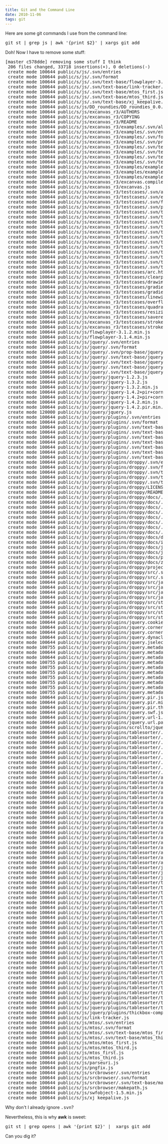 ```yaml
---
title: Git and the Command Line
date: 2010-11-06
tags: git
---
```

Here are some git commands I use from the command line:

<pre class="sh_sh">
git st | grep js | awk '{print $2}' | xargs git add
</pre>

Doh! Now I have to remove some stuff:

<pre class="sh_sh">
[master c578dde] removing some stuff I think
 206 files changed, 33718 insertions(+), 0 deletions(-)
 create mode 100644 public/s/js/.svn/entries
 create mode 100644 public/s/js/.svn/format
 create mode 100644 public/s/js/.svn/text-base/flowplayer-3.1.2.min.js.svn-base
 create mode 100644 public/s/js/.svn/text-base/link-tracker.js.svn-base
 create mode 100644 public/s/js/.svn/text-base/mtos_first.js.svn-base
 create mode 100644 public/s/js/.svn/text-base/mtos_third.js.svn-base
 create mode 100644 public/s/js/.svn/text-base/xj_keepalive.js.svn-base
 create mode 100644 public/s/js/DD_roundies/DD_roundies_0.0.2a-min.js
 create mode 100644 public/s/js/excanvas_r3/AUTHORS
 create mode 100644 public/s/js/excanvas_r3/COPYING
 create mode 100644 public/s/js/excanvas_r3/README
 create mode 100644 public/s/js/excanvas_r3/examples/.svn/all-wcprops
 create mode 100644 public/s/js/excanvas_r3/examples/.svn/entries
 create mode 100644 public/s/js/excanvas_r3/examples/.svn/format
 create mode 100644 public/s/js/excanvas_r3/examples/.svn/prop-base/ff.jpg.svn-base
 create mode 100644 public/s/js/excanvas_r3/examples/.svn/text-base/example1.html.svn-base
 create mode 100644 public/s/js/excanvas_r3/examples/.svn/text-base/example2.html.svn-base
 create mode 100644 public/s/js/excanvas_r3/examples/.svn/text-base/example3.html.svn-base
 create mode 100644 public/s/js/excanvas_r3/examples/.svn/text-base/ff.jpg.svn-base
 create mode 100644 public/s/js/excanvas_r3/examples/example1.html
 create mode 100644 public/s/js/excanvas_r3/examples/example2.html
 create mode 100644 public/s/js/excanvas_r3/examples/example3.html
 create mode 100644 public/s/js/excanvas_r3/excanvas.compiled.js
 create mode 100644 public/s/js/excanvas_r3/excanvas.js
 create mode 100644 public/s/js/excanvas_r3/testcases/.svn/all-wcprops
 create mode 100644 public/s/js/excanvas_r3/testcases/.svn/entries
 create mode 100644 public/s/js/excanvas_r3/testcases/.svn/format
 create mode 100644 public/s/js/excanvas_r3/testcases/.svn/prop-base/overflow.html.svn-base
 create mode 100644 public/s/js/excanvas_r3/testcases/.svn/text-base/arc.html.svn-base
 create mode 100644 public/s/js/excanvas_r3/testcases/.svn/text-base/clearpath.html.svn-base
 create mode 100644 public/s/js/excanvas_r3/testcases/.svn/text-base/drawimage.html.svn-base
 create mode 100644 public/s/js/excanvas_r3/testcases/.svn/text-base/gradient.html.svn-base
 create mode 100644 public/s/js/excanvas_r3/testcases/.svn/text-base/gradient2.html.svn-base
 create mode 100644 public/s/js/excanvas_r3/testcases/.svn/text-base/linewidth.html.svn-base
 create mode 100644 public/s/js/excanvas_r3/testcases/.svn/text-base/overflow.html.svn-base
 create mode 100644 public/s/js/excanvas_r3/testcases/.svn/text-base/quadraticcurve.html.svn-base
 create mode 100644 public/s/js/excanvas_r3/testcases/.svn/text-base/resizing.html.svn-base
 create mode 100644 public/s/js/excanvas_r3/testcases/.svn/text-base/saverestorepath.html.svn-base
 create mode 100644 public/s/js/excanvas_r3/testcases/.svn/text-base/stroke-scale-rotate.html.svn-base
 create mode 100644 public/s/js/excanvas_r3/testcases/.svn/text-base/stroke-should-not-close-path.html.svn-base
 create mode 100644 public/s/js/excanvas_r3/testcases/arc.html
 create mode 100644 public/s/js/excanvas_r3/testcases/clearpath.html
 create mode 100644 public/s/js/excanvas_r3/testcases/drawimage.html
 create mode 100644 public/s/js/excanvas_r3/testcases/gradient.html
 create mode 100644 public/s/js/excanvas_r3/testcases/gradient2.html
 create mode 100644 public/s/js/excanvas_r3/testcases/linewidth.html
 create mode 100644 public/s/js/excanvas_r3/testcases/overflow.html
 create mode 100644 public/s/js/excanvas_r3/testcases/quadraticcurve.html
 create mode 100644 public/s/js/excanvas_r3/testcases/resizing.html
 create mode 100644 public/s/js/excanvas_r3/testcases/saverestorepath.html
 create mode 100644 public/s/js/excanvas_r3/testcases/stroke-scale-rotate.html
 create mode 100644 public/s/js/excanvas_r3/testcases/stroke-should-not-close-path.html
 create mode 100644 public/s/js/flowplayer-3.1.2.min.js
 create mode 100644 public/s/js/flowplayer-3.1.4.min.js
 create mode 100644 public/s/js/jquery/.svn/entries
 create mode 100644 public/s/js/jquery/.svn/format
 create mode 100644 public/s/js/jquery/.svn/prop-base/jquery.js.svn-base
 create mode 100644 public/s/js/jquery/.svn/text-base/jquery-1.2.3.js.svn-base
 create mode 100644 public/s/js/jquery/.svn/text-base/jquery-1.3.2.js.svn-base
 create mode 100644 public/s/js/jquery/.svn/text-base/jquery-1.3.2.min.js.svn-base
 create mode 100644 public/s/js/jquery/.svn/text-base/jquery.js.svn-base
 create mode 100644 public/s/js/jquery/jquery-1.2.3.js
 create mode 100644 public/s/js/jquery/jquery-1.3.2.js
 create mode 100644 public/s/js/jquery/jquery-1.3.2.min.js
 create mode 100644 public/s/js/jquery/jquery-1.4.2+pir+corner.min.js
 create mode 100644 public/s/js/jquery/jquery-1.4.2+pir+corners+mtos.min.js
 create mode 100644 public/s/js/jquery/jquery-1.4.2.min.js
 create mode 100644 public/s/js/jquery/jquery-1.4.2.pir.min.js
 create mode 120000 public/s/js/jquery/jquery.js
 create mode 100644 public/s/js/jquery/plugins/.svn/entries
 create mode 100644 public/s/js/jquery/plugins/.svn/format
 create mode 100644 public/s/js/jquery/plugins/.svn/text-base/jquery.cookie.js.svn-base
 create mode 100644 public/s/js/jquery/plugins/.svn/text-base/jquery.pir.js.svn-base
 create mode 100644 public/s/js/jquery/plugins/.svn/text-base/jquery.pir.min.js.svn-base
 create mode 100644 public/s/js/jquery/plugins/.svn/text-base/jquery.pir.thickbox.js.svn-base
 create mode 100644 public/s/js/jquery/plugins/.svn/text-base/jquery.swf.js.svn-base
 create mode 100644 public/s/js/jquery/plugins/.svn/text-base/jquery.url.packed.js.svn-base
 create mode 100644 public/s/js/jquery/plugins/.svn/text-base/thickbox-compressed.js.svn-base
 create mode 100644 public/s/js/jquery/plugins/droppy/.svn/entries
 create mode 100644 public/s/js/jquery/plugins/droppy/.svn/format
 create mode 100644 public/s/js/jquery/plugins/droppy/.svn/text-base/LICENSE.svn-base
 create mode 100644 public/s/js/jquery/plugins/droppy/.svn/text-base/README.svn-base
 create mode 100644 public/s/js/jquery/plugins/droppy/.svn/text-base/project.yml.svn-base
 create mode 100644 public/s/js/jquery/plugins/droppy/LICENSE
 create mode 100644 public/s/js/jquery/plugins/droppy/README
 create mode 100644 public/s/js/jquery/plugins/droppy/docs/.svn/entries
 create mode 100644 public/s/js/jquery/plugins/droppy/docs/.svn/format
 create mode 100644 public/s/js/jquery/plugins/droppy/docs/.svn/text-base/droppy.css.svn-base
 create mode 100644 public/s/js/jquery/plugins/droppy/docs/.svn/text-base/index.html.svn-base
 create mode 100644 public/s/js/jquery/plugins/droppy/docs/.svn/text-base/jquery-1.2.3.min.js.svn-base
 create mode 100644 public/s/js/jquery/plugins/droppy/docs/.svn/text-base/jquery.droppy.js.svn-base
 create mode 100644 public/s/js/jquery/plugins/droppy/docs/.svn/text-base/project-page.css.svn-base
 create mode 100644 public/s/js/jquery/plugins/droppy/docs/.svn/text-base/zero.css.svn-base
 create mode 100644 public/s/js/jquery/plugins/droppy/docs/droppy.css
 create mode 100644 public/s/js/jquery/plugins/droppy/docs/index.html
 create mode 100644 public/s/js/jquery/plugins/droppy/docs/jquery-1.2.3.min.js
 create mode 100644 public/s/js/jquery/plugins/droppy/docs/jquery.droppy.js
 create mode 100644 public/s/js/jquery/plugins/droppy/docs/project-page.css
 create mode 100644 public/s/js/jquery/plugins/droppy/docs/zero.css
 create mode 100644 public/s/js/jquery/plugins/droppy/project.yml
 create mode 100644 public/s/js/jquery/plugins/droppy/src/.svn/entries
 create mode 100644 public/s/js/jquery/plugins/droppy/src/.svn/format
 create mode 100644 public/s/js/jquery/plugins/droppy/src/javascripts/.svn/entries
 create mode 100644 public/s/js/jquery/plugins/droppy/src/javascripts/.svn/format
 create mode 100644 public/s/js/jquery/plugins/droppy/src/javascripts/.svn/text-base/jquery.droppy.js.svn-base
 create mode 100644 public/s/js/jquery/plugins/droppy/src/javascripts/jquery.droppy.js
 create mode 100644 public/s/js/jquery/plugins/droppy/src/stylesheets/.svn/entries
 create mode 100644 public/s/js/jquery/plugins/droppy/src/stylesheets/.svn/format
 create mode 100644 public/s/js/jquery/plugins/droppy/src/stylesheets/.svn/text-base/droppy.css.svn-base
 create mode 100644 public/s/js/jquery/plugins/droppy/src/stylesheets/droppy.css
 create mode 100644 public/s/js/jquery/plugins/jquery.cookie.js
 create mode 100644 public/s/js/jquery/plugins/jquery.corner.min.js
 create mode 100644 public/s/js/jquery/plugins/jquery.cornerz.0.6.js
 create mode 100644 public/s/js/jquery/plugins/jquery.dynacloud-5.js
 create mode 100644 public/s/js/jquery/plugins/jquery.jselect-1.3.1.js
 create mode 100755 public/s/js/jquery/plugins/jquery.metadata-2.1.js
 create mode 100644 public/s/js/jquery/plugins/jquery.metadata-2.1.min.js
 create mode 100644 public/s/js/jquery/plugins/jquery.metadata.2.1/.DS_Store
 create mode 100755 public/s/js/jquery/plugins/jquery.metadata.2.1/META.json
 create mode 100755 public/s/js/jquery/plugins/jquery.metadata.2.1/README
 create mode 100755 public/s/js/jquery/plugins/jquery.metadata.2.1/test/index.html
 create mode 100755 public/s/js/jquery/plugins/jquery.metadata.2.1/test/jquery.js
 create mode 100755 public/s/js/jquery/plugins/jquery.metadata.2.1/test/test.js
 create mode 100755 public/s/js/jquery/plugins/jquery.metadata.2.1/test/testrunner.js
 create mode 100755 public/s/js/jquery/plugins/jquery.metadata.2.1/test/testsuite.css
 create mode 100644 public/s/js/jquery/plugins/jquery.pir.js
 create mode 100644 public/s/js/jquery/plugins/jquery.pir.min.js
 create mode 100644 public/s/js/jquery/plugins/jquery.pir.thickbox.js
 create mode 100644 public/s/js/jquery/plugins/jquery.swf.js
 create mode 100644 public/s/js/jquery/plugins/jquery.url-1.0.js
 create mode 100644 public/s/js/jquery/plugins/jquery.url.packed.js
 create mode 100644 public/s/js/jquery/plugins/scrollto/jquery.scrollTo-1.4.2-min.js
 create mode 100644 public/s/js/jquery/plugins/tablesorter/.settings/.svn/entries
 create mode 100644 public/s/js/jquery/plugins/tablesorter/.settings/.svn/format
 create mode 100644 public/s/js/jquery/plugins/tablesorter/.settings/.svn/text-base/org.eclipse.core.resources.prefs.svn-base
 create mode 100644 public/s/js/jquery/plugins/tablesorter/.settings/org.eclipse.core.resources.prefs
 create mode 100644 public/s/js/jquery/plugins/tablesorter/.svn/entries
 create mode 100644 public/s/js/jquery/plugins/tablesorter/.svn/format
 create mode 100644 public/s/js/jquery/plugins/tablesorter/.svn/text-base/jquery.metadata.js.svn-base
 create mode 100644 public/s/js/jquery/plugins/tablesorter/.svn/text-base/jquery.tablesorter.js.svn-base
 create mode 100644 public/s/js/jquery/plugins/tablesorter/.svn/text-base/jquery.tablesorter.min.js.svn-base
 create mode 100644 public/s/js/jquery/plugins/tablesorter/addons/.svn/entries
 create mode 100644 public/s/js/jquery/plugins/tablesorter/addons/.svn/format
 create mode 100644 public/s/js/jquery/plugins/tablesorter/addons/pager/.svn/entries
 create mode 100644 public/s/js/jquery/plugins/tablesorter/addons/pager/.svn/format
 create mode 100644 public/s/js/jquery/plugins/tablesorter/addons/pager/.svn/text-base/jquery.tablesorter.pager.css.svn-base
 create mode 100644 public/s/js/jquery/plugins/tablesorter/addons/pager/.svn/text-base/jquery.tablesorter.pager.js.svn-base
 create mode 100644 public/s/js/jquery/plugins/tablesorter/addons/pager/icons/.svn/entries
 create mode 100644 public/s/js/jquery/plugins/tablesorter/addons/pager/icons/.svn/format
 create mode 100644 public/s/js/jquery/plugins/tablesorter/addons/pager/icons/.svn/prop-base/first.png.svn-base
 create mode 100644 public/s/js/jquery/plugins/tablesorter/addons/pager/icons/.svn/prop-base/last.png.svn-base
 create mode 100644 public/s/js/jquery/plugins/tablesorter/addons/pager/icons/.svn/prop-base/next.png.svn-base
 create mode 100644 public/s/js/jquery/plugins/tablesorter/addons/pager/icons/.svn/prop-base/prev.png.svn-base
 create mode 100644 public/s/js/jquery/plugins/tablesorter/addons/pager/icons/.svn/text-base/first.png.svn-base
 create mode 100644 public/s/js/jquery/plugins/tablesorter/addons/pager/icons/.svn/text-base/last.png.svn-base
 create mode 100644 public/s/js/jquery/plugins/tablesorter/addons/pager/icons/.svn/text-base/next.png.svn-base
 create mode 100644 public/s/js/jquery/plugins/tablesorter/addons/pager/icons/.svn/text-base/prev.png.svn-base
 create mode 100644 public/s/js/jquery/plugins/tablesorter/addons/pager/jquery.tablesorter.pager.css
 create mode 100644 public/s/js/jquery/plugins/tablesorter/addons/pager/jquery.tablesorter.pager.js
 create mode 100644 public/s/js/jquery/plugins/tablesorter/jquery.metadata.js
 create mode 100644 public/s/js/jquery/plugins/tablesorter/jquery.tablesorter.js
 create mode 100644 public/s/js/jquery/plugins/tablesorter/jquery.tablesorter.min.js
 create mode 100644 public/s/js/jquery/plugins/tablesorter/themes/.svn/entries
 create mode 100644 public/s/js/jquery/plugins/tablesorter/themes/.svn/format
 create mode 100644 public/s/js/jquery/plugins/tablesorter/themes/blue/.svn/entries
 create mode 100644 public/s/js/jquery/plugins/tablesorter/themes/blue/.svn/format
 create mode 100644 public/s/js/jquery/plugins/tablesorter/themes/blue/.svn/prop-base/asc.gif.svn-base
 create mode 100644 public/s/js/jquery/plugins/tablesorter/themes/blue/.svn/prop-base/bg.gif.svn-base
 create mode 100644 public/s/js/jquery/plugins/tablesorter/themes/blue/.svn/prop-base/blue.zip.svn-base
 create mode 100644 public/s/js/jquery/plugins/tablesorter/themes/blue/.svn/prop-base/desc.gif.svn-base
 create mode 100644 public/s/js/jquery/plugins/tablesorter/themes/blue/.svn/text-base/asc.gif.svn-base
 create mode 100644 public/s/js/jquery/plugins/tablesorter/themes/blue/.svn/text-base/bg.gif.svn-base
 create mode 100644 public/s/js/jquery/plugins/tablesorter/themes/blue/.svn/text-base/blue.zip.svn-base
 create mode 100644 public/s/js/jquery/plugins/tablesorter/themes/blue/.svn/text-base/desc.gif.svn-base
 create mode 100644 public/s/js/jquery/plugins/tablesorter/themes/blue/.svn/text-base/style.css.svn-base
 create mode 100644 public/s/js/jquery/plugins/tablesorter/themes/blue/style.css
 create mode 100644 public/s/js/jquery/plugins/tablesorter/themes/green/.svn/entries
 create mode 100644 public/s/js/jquery/plugins/tablesorter/themes/green/.svn/format
 create mode 100644 public/s/js/jquery/plugins/tablesorter/themes/green/.svn/prop-base/asc.png.svn-base
 create mode 100644 public/s/js/jquery/plugins/tablesorter/themes/green/.svn/prop-base/bg.png.svn-base
 create mode 100644 public/s/js/jquery/plugins/tablesorter/themes/green/.svn/prop-base/desc.png.svn-base
 create mode 100644 public/s/js/jquery/plugins/tablesorter/themes/green/.svn/prop-base/green.zip.svn-base
 create mode 100644 public/s/js/jquery/plugins/tablesorter/themes/green/.svn/text-base/asc.png.svn-base
 create mode 100644 public/s/js/jquery/plugins/tablesorter/themes/green/.svn/text-base/bg.png.svn-base
 create mode 100644 public/s/js/jquery/plugins/tablesorter/themes/green/.svn/text-base/desc.png.svn-base
 create mode 100644 public/s/js/jquery/plugins/tablesorter/themes/green/.svn/text-base/green.zip.svn-base
 create mode 100644 public/s/js/jquery/plugins/tablesorter/themes/green/.svn/text-base/style.css.svn-base
 create mode 100644 public/s/js/jquery/plugins/tablesorter/themes/green/style.css
 create mode 100644 public/s/js/jquery/plugins/thickbox-compressed.js
 create mode 100644 public/s/js/link-tracker.js
 create mode 100644 public/s/js/mtos/.svn/entries
 create mode 100644 public/s/js/mtos/.svn/format
 create mode 100644 public/s/js/mtos/.svn/text-base/mtos_first.js.svn-base
 create mode 100644 public/s/js/mtos/.svn/text-base/mtos_third.js.svn-base
 create mode 100644 public/s/js/mtos/mtos_first.js
 create mode 100644 public/s/js/mtos/mtos_third.js
 create mode 100644 public/s/js/mtos_first.js
 create mode 100644 public/s/js/mtos_third.js
 create mode 100644 public/s/js/parseuri.js
 create mode 100644 public/s/js/pngfix.js
 create mode 100644 public/s/js/srcbrowser/.svn/entries
 create mode 100644 public/s/js/srcbrowser/.svn/format
 create mode 100644 public/s/js/srcbrowser/.svn/text-base/makepath.js.svn-base
 create mode 100644 public/s/js/srcbrowser/makepath.js
 create mode 100644 public/s/js/swfobject-1.5.min.js
 create mode 100644 public/s/js/xj_keepalive.js
</pre>

Why don't I already ignore <tt>.svn</tt>?

Nevertheless, this is why **awk** is sweet:

<pre class="sh_sh">
git st | grep opens | awk '{print $2}' |  xargs git add
</pre>

Can you dig it?

